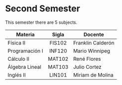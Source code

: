 # Second Semester

This semester there are 5 subjects.

| Materia                       | Sigla  | Docente                |
| ----------------------------- |:------:| ---------------------- |
| Física II                     | FIS102 | Franklin Calderón      |
| Programación I                | INF120 | Mario Winnipeg         |
| Cálculo II                    | MAT102 | René Flores            |
| Álgebra Lineal                | MAT103 | Julio Cortez           |
| Inglés II                     | LIN101 | Miriam de Molina       |
